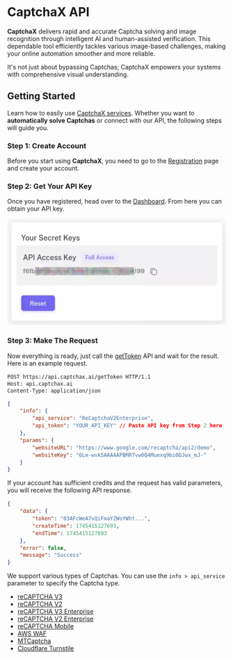 # CaptchaX API

**CaptchaX** delivers rapid and accurate Captcha solving and image recognition through intelligent AI and human-assisted verification. This dependable tool efficiently tackles various image-based challenges, making your online automation smoother and more reliable.

It's not just about bypassing Captchas; CaptchaX empowers your systems with comprehensive visual understanding.

## Getting Started

Learn how to easily use [CaptchaX services](#). Whether you want to **automatically solve Captchas** or connect with our API, the following steps will guide you.

### Step 1: Create Account

Before you start using **CaptchaX**, you need to go to the [Registration](#) page and create your account.

### Step 2: Get Your API Key

Once you have registered, head over to the [Dashboard](#). From here you can obtain your API key.

![API key image](./images/api-key.webp)

### Step 3: Make The Request

Now everything is ready, just call the [getToken](/gettoken) API and wait for the result. Here is an example request.

```http {% title="HTTP Request" %}
POST https://api.captchax.ai/getToken HTTP/1.1
Host: api.captchax.ai
Content-Type: application/json
```

```json {% title="Request Payload" %}
{
    "info": {
        "api_service": "ReCaptchaV2Enterprise",
        "api_token": "YOUR_API_KEY" // Paste API key from Step 2 here
    },
    "params": {
        "websiteURL": "https://www.google.com/recaptcha/api2/demo",
        "websiteKey": "6Le-wvkSAAAAAPBMRTvw0Q4Muexq9bi0DJwx_mJ-"
    }
}
```

If your account has sufficient credits and the request has valid parameters, you will receive the following API response.

```json {% title="Response Payload" %}
{
    "data": {
        "token": "03AFcWeA7vQiFmaYZWoYWht...",
        "createTime": 1745415127693,
        "endTime": 1745415127693
    },
    "error": false,
    "message": "Success"
}
```

We support various types of Captchas. You can use the `info > api_service` parameter to specify the Captcha type.

-   [reCAPTCHA V3](/captcha-types/recaptcha-v3)
-   [reCAPTCHA V2](/captcha-types/recaptcha-v2)
-   [reCAPTCHA V3 Enterprise](/captcha-types/recaptcha-v3-enterprise)
-   [reCAPTCHA V2 Enterprise](/captcha-types/recaptcha-v2-enterprise)
-   [reCAPTCHA Mobile](/captcha-types/recaptcha-mobile)
-   [AWS WAF](/captcha-types/aws-waf)
-   [MTCaptcha](/captcha-types/mtcaptcha)
-   [Cloudflare Turnstile](/captcha-types/cloudflare-turnstile)

